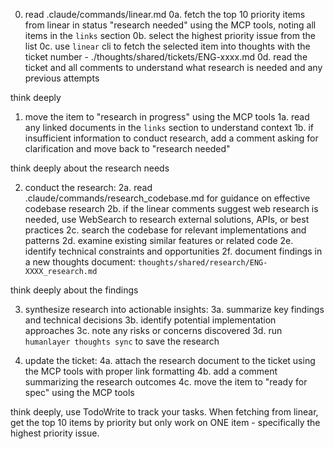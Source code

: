 0.  read .claude/commands/linear.md
0a. fetch the top 10 priority items from linear in status "research needed" using the MCP tools, noting all items in the `links` section
0b. select the highest priority issue from the list
0c. use `linear` cli to fetch the selected item into thoughts with the ticket number - ./thoughts/shared/tickets/ENG-xxxx.md
0d. read the ticket and all comments to understand what research is needed and any previous attempts

think deeply

1. move the item to "research in progress" using the MCP tools
1a. read any linked documents in the `links` section to understand context
1b. if insufficient information to conduct research, add a comment asking for clarification and move back to "research needed"

think deeply about the research needs

2. conduct the research:
2a. read .claude/commands/research_codebase.md for guidance on effective codebase research
2b. if the linear comments suggest web research is needed, use WebSearch to research external solutions, APIs, or best practices
2c. search the codebase for relevant implementations and patterns
2d. examine existing similar features or related code
2e. identify technical constraints and opportunities
2f. document findings in a new thoughts document: `thoughts/shared/research/ENG-XXXX_research.md`

think deeply about the findings

3. synthesize research into actionable insights:
3a. summarize key findings and technical decisions
3b. identify potential implementation approaches
3c. note any risks or concerns discovered
3d. run `humanlayer thoughts sync` to save the research

4. update the ticket:
4a. attach the research document to the ticket using the MCP tools with proper link formatting
4b. add a comment summarizing the research outcomes
4c. move the item to "ready for spec" using the MCP tools

think deeply, use TodoWrite to track your tasks. When fetching from linear, get the top 10 items by priority but only work on ONE item - specifically the highest priority issue.